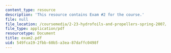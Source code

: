 ```yaml
---
content_type: resource
description: 'This resource contains Exam #2 for the course.'
file: null
file_location: /coursemedia/2-23-hydrofoils-and-propellers-spring-2007/549fca192fbb60b5a3ea87daffc0498f_exam2.pdf
file_type: application/pdf
resourcetype: Document
title: exam2.pdf
uid: 549fca19-2fbb-60b5-a3ea-87daffc0498f
---
```

